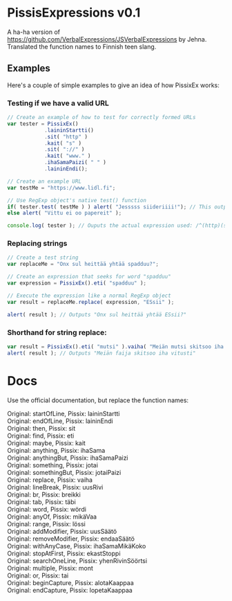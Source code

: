 PissisExpressions v0.1
=====================

A ha-ha version of https://github.com/VerbalExpressions/JSVerbalExpressions by Jehna. Translated the function names to Finnish teen slang.


## Examples

Here's a couple of simple examples to give an idea of how PissixEx works:

### Testing if we have a valid URL

```javascript
// Create an example of how to test for correctly formed URLs
var tester = PissixEx()
            .laininStartti()
            .sit( "http" )
            .kait( "s" )
            .sit( "://" )
            .kait( "www." )
            .ihaSamaPaizi( " " )
            .laininEndi();

// Create an example URL
var testMe = "https://www.lidl.fi";

// Use RegExp object's native test() function
if( tester.test( testMe ) ) alert( "Jesssss siideriiii!"); // This output will fire
else alert( "Vittu ei oo papereit" );

console.log( tester ); // Ouputs the actual expression used: /^(http)(s)?(\:\/\/)(www\.)?([^\ ]*)$/ 
```

### Replacing strings

```javascript
// Create a test string
var replaceMe = "Onx sul heittää yhtää spadduu?";

// Create an expression that seeks for word "spadduu"
var expression = PissixEx().eti( "spadduu" );

// Execute the expression like a normal RegExp object
var result = replaceMe.replace( expression, "ESsii" );

alert( result ); // Outputs "Onx sul heittää yhtää ESsii?"
```

### Shorthand for string replace:

```javascript
var result = PissixEx().eti( "mutsi" ).vaiha( "Meiän mutsi skitsoo iha vitusti", "faija" );
alert( result ); // Outputs "Meiän faija skitsoo iha vitusti"
```

Docs
====

Use the official documentation, but replace the function names:

Original: startOfLine, Pissix: laininStartti  
Original: endOfLine, Pissix: laininEndi  
Original: then, Pissix: sit  
Original: find, Pissix: eti  
Original: maybe, Pissix: kait  
Original: anything, Pissix: ihaSama  
Original: anythingBut, Pissix: ihaSamaPaizi  
Original: something, Pissix: jotai  
Original: somethingBut, Pissix: jotaiPaizi  
Original: replace, Pissix: vaiha  
Original: lineBreak, Pissix: uusRivi  
Original: br, Pissix: breikki  
Original: tab, Pissix: täbi  
Original: word, Pissix: wördi  
Original: anyOf, Pissix: mikäVaa  
Original: range, Pissix: lössi  
Original: addModifier, Pissix: uusSäätö  
Original: removeModifier, Pissix: endaaSäätö  
Original: withAnyCase, Pissix: ihaSamaMikäKoko  
Original: stopAtFirst, Pissix: ekastStoppi  
Original: searchOneLine, Pissix: yhenRivinSöörtsi  
Original: multiple, Pissix: mont  
Original: or, Pissix: tai  
Original: beginCapture, Pissix: alotaKaappaa  
Original: endCapture, Pissix: lopetaKaappaa  